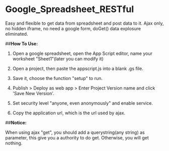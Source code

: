 # Google_Spreadsheet_RESTful
Easy and flexible to get data from spreadsheet and post data to it. Ajax only, no hidden iframe, no need a google form, doGet() data explosure eliminated.

##**How To Use:**

1. Open a google spreadsheet, open the App Script editor, name your worksheet "Sheet1"(later you can modify it)

2. Open a project, then paste the appscript.js into a blank .gs file.

3. Save it, choose the function "setup" to run.

4. Publish > Deploy as web app > Enter Project Version name and click 'Save New Version'.

6. Set security level "anyone, even anonymously" and enable service.

7. Copy the application url, which is the url used by ajax.



##**Notice:**

When using ajax "get", you should add a querystring(any string) as parameter, this give you a authority to do get.
Otherwise, you will get nothing.

